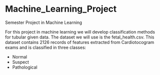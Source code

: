 # Machine_Learning_Project
Semester Project in Machine Learning

For this project in machine learning we will develop classification methods for tubular given data. The dataset we will use is the fetal_health.csv. This dataset contains 2126 records of features extracted from Cardiotocogram exams and is classified in three classes:
- Normal
- Suspect
- Pathological
